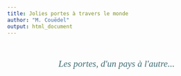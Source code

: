 ```yaml
---
title: Jolies portes à travers le monde
author: "M. Couëdel"
output: html_document
---
```

<br>
<center>
<p style="  color:  #436f77;
  font-family: Georgia;
  font-style: italic;
  font-size: 150%"; width: 80%;>
Les portes, d'un pays à l'autre...
</p>
